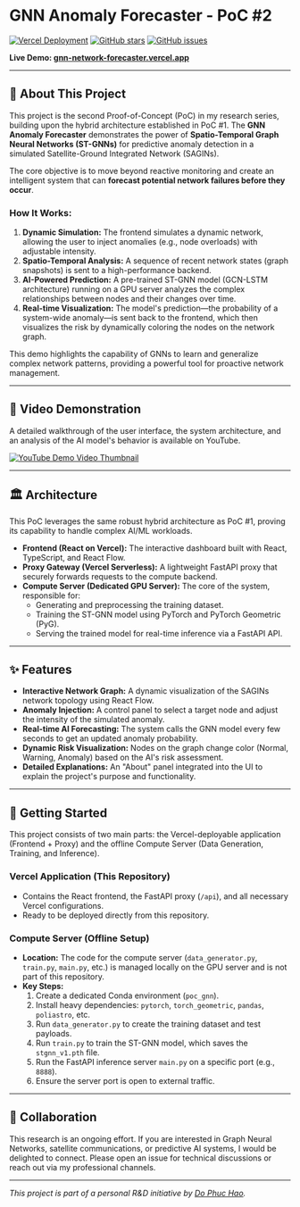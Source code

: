 # GNN Anomaly Forecaster - PoC #2

[![Vercel Deployment](https://img.shields.io/vercel/deployment/ailabteam/gnn-network-forecaster?style=for-the-badge&logo=vercel)](https://gnn-network-forecaster.vercel.app/)
[![GitHub stars](https://img.shields.io/github/stars/ailabteam/gnn-network-forecaster?style=for-the-badge&logo=github)](https://github.com/ailabteam/gnn-network-forecaster/stargazers)
[![GitHub issues](https://img.shields.io/github/issues/ailabteam/gnn-network-forecaster?style=for-the-badge&logo=github)](https://github.com/ailabteam/gnn-network-forecaster/issues)

**Live Demo: [gnn-network-forecaster.vercel.app](https://gnn-network-forecaster.vercel.app/)**

---

## 🧠 About This Project

This project is the second Proof-of-Concept (PoC) in my research series, building upon the hybrid architecture established in PoC #1. The **GNN Anomaly Forecaster** demonstrates the power of **Spatio-Temporal Graph Neural Networks (ST-GNNs)** for predictive anomaly detection in a simulated Satellite-Ground Integrated Network (SAGINs).

The core objective is to move beyond reactive monitoring and create an intelligent system that can **forecast potential network failures before they occur**.

### How It Works:
1.  **Dynamic Simulation:** The frontend simulates a dynamic network, allowing the user to inject anomalies (e.g., node overloads) with adjustable intensity.
2.  **Spatio-Temporal Analysis:** A sequence of recent network states (graph snapshots) is sent to a high-performance backend.
3.  **AI-Powered Prediction:** A pre-trained ST-GNN model (GCN-LSTM architecture) running on a GPU server analyzes the complex relationships between nodes and their changes over time.
4.  **Real-time Visualization:** The model's prediction—the probability of a system-wide anomaly—is sent back to the frontend, which then visualizes the risk by dynamically coloring the nodes on the network graph.

This demo highlights the capability of GNNs to learn and generalize complex network patterns, providing a powerful tool for proactive network management.

---

## 🎥 Video Demonstration

A detailed walkthrough of the user interface, the system architecture, and an analysis of the AI model's behavior is available on YouTube.

[![YouTube Demo Video Thumbnail](https://img.youtube.com/vi/Jd-Q25cMeBc/0.jpg)](https://www.youtube.com/watch?v=Jd-Q25cMeBc)

---

## 🏛️ Architecture

This PoC leverages the same robust hybrid architecture as PoC #1, proving its capability to handle complex AI/ML workloads.

-   **Frontend (React on Vercel):** The interactive dashboard built with React, TypeScript, and React Flow.
-   **Proxy Gateway (Vercel Serverless):** A lightweight FastAPI proxy that securely forwards requests to the compute backend.
-   **Compute Server (Dedicated GPU Server):** The core of the system, responsible for:
    -   Generating and preprocessing the training dataset.
    -   Training the ST-GNN model using PyTorch and PyTorch Geometric (PyG).
    -   Serving the trained model for real-time inference via a FastAPI API.

---

## ✨ Features

-   **Interactive Network Graph:** A dynamic visualization of the SAGINs network topology using React Flow.
-   **Anomaly Injection:** A control panel to select a target node and adjust the intensity of the simulated anomaly.
-   **Real-time AI Forecasting:** The system calls the GNN model every few seconds to get an updated anomaly probability.
-   **Dynamic Risk Visualization:** Nodes on the graph change color (Normal, Warning, Anomaly) based on the AI's risk assessment.
-   **Detailed Explanations:** An "About" panel integrated into the UI to explain the project's purpose and functionality.

---

## 🚀 Getting Started

This project consists of two main parts: the Vercel-deployable application (Frontend + Proxy) and the offline Compute Server (Data Generation, Training, and Inference).

### Vercel Application (This Repository)
-   Contains the React frontend, the FastAPI proxy (`/api`), and all necessary Vercel configurations.
-   Ready to be deployed directly from this repository.

### Compute Server (Offline Setup)
-   **Location:** The code for the compute server (`data_generator.py`, `train.py`, `main.py`, etc.) is managed locally on the GPU server and is not part of this repository.
-   **Key Steps:**
    1.  Create a dedicated Conda environment (`poc_gnn`).
    2.  Install heavy dependencies: `pytorch`, `torch_geometric`, `pandas`, `poliastro`, etc.
    3.  Run `data_generator.py` to create the training dataset and test payloads.
    4.  Run `train.py` to train the ST-GNN model, which saves the `stgnn_v1.pth` file.
    5.  Run the FastAPI inference server `main.py` on a specific port (e.g., `8888`).
    6.  Ensure the server port is open to external traffic.

---

## 🤝 Collaboration

This research is an ongoing effort. If you are interested in Graph Neural Networks, satellite communications, or predictive AI systems, I would be delighted to connect. Please open an issue for technical discussions or reach out via my professional channels.

---
_This project is part of a personal R&D initiative by [Do Phuc Hao](https://github.com/ailabteam)._
